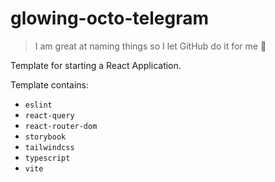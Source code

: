 # glowing-octo-telegram

> I am great at naming things so I let GitHub do it for me 🤡

Template for starting a React Application.

Template contains:

- `eslint`
- `react-query`
- `react-router-dom`
- `storybook`
- `tailwindcss`
- `typescript`
- `vite`
